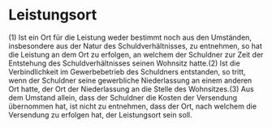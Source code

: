 # Leistungsort

(1) Ist ein Ort für die Leistung weder bestimmt noch aus den Umständen, insbesondere aus der Natur des Schuldverhältnisses, zu entnehmen, so hat die Leistung an dem Ort zu erfolgen, an welchem der Schuldner zur Zeit der Entstehung des Schuldverhältnisses seinen Wohnsitz hatte.(2) Ist die Verbindlichkeit im Gewerbebetrieb des Schuldners entstanden, so tritt, wenn der Schuldner seine gewerbliche Niederlassung an einem anderen Ort hatte, der Ort der Niederlassung an die Stelle des Wohnsitzes.(3) Aus dem Umstand allein, dass der Schuldner die Kosten der Versendung übernommen hat, ist nicht zu entnehmen, dass der Ort, nach welchem die Versendung zu erfolgen hat, der Leistungsort sein soll. 

